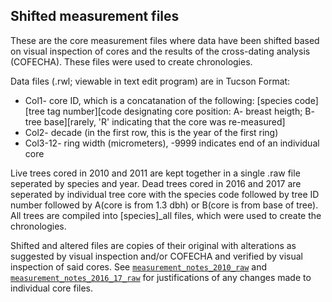 ## Shifted measurement files

These are the core measurement files where data have been shifted based on visual inspection of cores and the results of the cross-dating analysis (COFECHA). These files were used to create chronologies. 

Data files (.rwl; viewable in text edit program) are in Tucson Format:
  - Col1- core ID, which is a concatanation of the following: [species code][tree tag number][code designating core position: A- breast heigth; B- tree base][rarely, 'R' indicating that the core was re-measured]
  - Col2- decade (in the first row, this is the year of the first ring) 
  - Col3-12- ring width (micrometers), -9999 indicates end of an individual core

Live trees cored in 2010 and 2011 are kept together in a single .raw file seperated by species and year. Dead trees cored in 2016 and 2017 are seperated by individual tree core with the species code followed by tree ID number followed by A(core is from 1.3 dbh) or B(core is from base of tree). All trees are compiled into [species]_all files, which were used to create the chronologies. 

Shifted and altered files are copies of their original with alterations as suggested by visual inspection and/or COFECHA and verified by visual inspection of said cores. See [`measurement_notes_2010_raw`](https://github.com/EcoClimLab/SCBI-ForestGEO-Data_private/blob/master/tree_cores/measurement_files/measurement_notes_2010_raw.csv) and [`measurement_notes_2016_17_raw`](https://github.com/EcoClimLab/SCBI-ForestGEO-Data_private/blob/master/tree_cores/measurement_files/measurement_notes_2016_17_raw.csv) for justifications of any changes made to individual core files.

